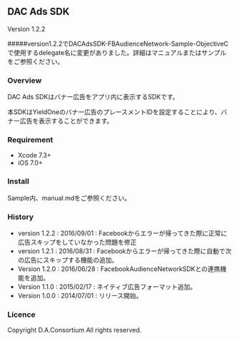 ## DAC Ads SDK

Version 1.2.2

#####version1.2.2でDACAdsSDK-FBAudienceNetwork-Sample-ObjectiveCで使用するdelegate名に変更がありました。詳細はマニュアルまたはサンプルをご参照ください。

### Overview

DAC Ads SDKはバナー広告をアプリ内に表示するSDKです。

本SDKはYieldOneのバナー広告のプレースメントIDを設定することにより、バナー広告を表示することができます。

### Requirement

- Xcode 7.3+
- iOS 7.0+

### Install
Sample内、manual.mdをご参照ください。

### History
- version 1.2.2 : 2016/09/01 : Facebookからエラーが帰ってきた際に正常に広告スキップをしていなかった問題を修正 
- version 1.2.1 : 2016/08/31 : Facebookからエラーが帰ってきた際に自動で次の広告にスキップする機能の追加。
- Version 1.2.0 : 2016/06/28 : FacebookAudienceNetworkSDKとの連携機能を追加。
- Version 1.1.0 : 2015/02/17 : ネイティブ広告フォーマット追加。
- Version 1.0.0 : 2014/07/01 : リリース開始。

### Licence

Copyright D.A.Consortium All rights reserved.